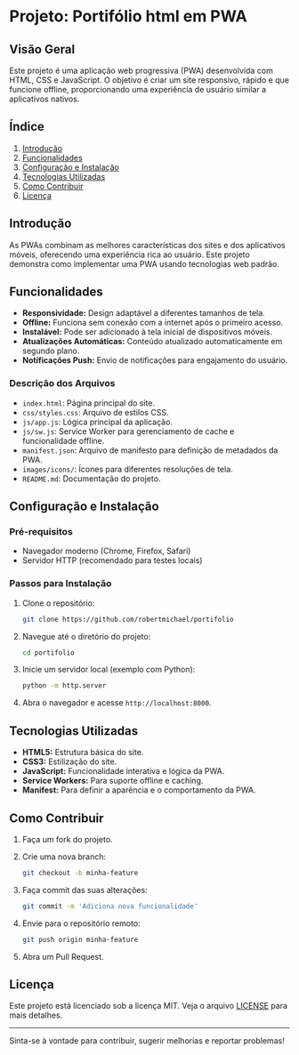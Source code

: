 # Projeto: Portifólio html em PWA

## Visão Geral

Este projeto é uma aplicação web progressiva (PWA) desenvolvida com HTML, CSS e JavaScript. O objetivo é criar um site responsivo, rápido e que funcione offline, proporcionando uma experiência de usuário similar a aplicativos nativos.

## Índice

1. [Introdução](#introdução)
2. [Funcionalidades](#funcionalidades)
3. [Configuração e Instalação](#configuração-e-instalação)
4. [Tecnologias Utilizadas](#tecnologias-utilizadas)
5. [Como Contribuir](#como-contribuir)
6. [Licença](#licença)

## Introdução

As PWAs combinam as melhores características dos sites e dos aplicativos móveis, oferecendo uma experiência rica ao usuário. Este projeto demonstra como implementar uma PWA usando tecnologias web padrão.

## Funcionalidades

- **Responsividade:** Design adaptável a diferentes tamanhos de tela.
- **Offline:** Funciona sem conexão com a internet após o primeiro acesso.
- **Instalável:** Pode ser adicionado à tela inicial de dispositivos móveis.
- **Atualizações Automáticas:** Conteúdo atualizado automaticamente em segundo plano.
- **Notificações Push:** Envio de notificações para engajamento do usuário.

### Descrição dos Arquivos

- `index.html`: Página principal do site.
- `css/styles.css`: Arquivo de estilos CSS.
- `js/app.js`: Lógica principal da aplicação.
- `js/sw.js`: Service Worker para gerenciamento de cache e funcionalidade offline.
- `manifest.json`: Arquivo de manifesto para definição de metadados da PWA.
- `images/icons/`: Ícones para diferentes resoluções de tela.
- `README.md`: Documentação do projeto.

## Configuração e Instalação

### Pré-requisitos

- Navegador moderno (Chrome, Firefox, Safari)
- Servidor HTTP (recomendado para testes locais)

### Passos para Instalação

1. Clone o repositório:

    ```bash
    git clone https://github.com/robertmichael/portifolio
    ```

2. Navegue até o diretório do projeto:

    ```bash
    cd portifolio
    ```

3. Inicie um servidor local (exemplo com Python):

    ```bash
    python -m http.server
    ```

4. Abra o navegador e acesse `http://localhost:8000`.

## Tecnologias Utilizadas

- **HTML5:** Estrutura básica do site.
- **CSS3:** Estilização do site.
- **JavaScript:** Funcionalidade interativa e lógica da PWA.
- **Service Workers:** Para suporte offline e caching.
- **Manifest:** Para definir a aparência e o comportamento da PWA.

## Como Contribuir

1. Faça um fork do projeto.
2. Crie uma nova branch:

    ```bash
    git checkout -b minha-feature
    ```

3. Faça commit das suas alterações:

    ```bash
    git commit -m 'Adiciona nova funcionalidade'
    ```

4. Envie para o repositório remoto:

    ```bash
    git push origin minha-feature
    ```

5. Abra um Pull Request.

## Licença

Este projeto está licenciado sob a licença MIT. Veja o arquivo [LICENSE](LICENSE) para mais detalhes.

---

Sinta-se à vontade para contribuir, sugerir melhorias e reportar problemas!

